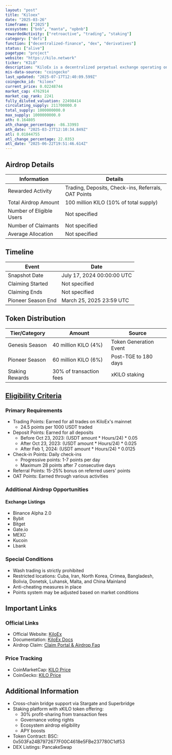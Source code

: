 ```yaml
---
layout: "post"
title: "Kiloex"
date: "2025-03-26"
timeframe: ["2025"]
ecosystem: ["bnb", "manta", "opbnb"]
rewardedActivity: ["retroactive", "trading", "staking"]
category: ["defi"]
function: ["decentralized-finance", "dex", "derivatives"]
status: ["alive"]
pagetype: "project"
website: "https://kilo.network"
ticker: "KILO"
description: "KiloEx is a decentralized perpetual exchange operating on BNBChain, opBNB, and Manta, offering trading, staking, and governance features with a focus on user rewards and ecosystem growth."
mis-data-source: "coingecko"
last_updated: "2025-07-17T12:40:09.599Z"
coingecko_id: "kiloex"
current_price: 0.02248744
market_cap: 4762914
market_cap_rank: 2241
fully_diluted_valuation: 22498414
circulating_supply: 211700000.0
total_supply: 1000000000.0
max_supply: 1000000000.0
ath: 0.164805
ath_change_percentage: -86.33993
ath_date: "2025-03-27T12:10:34.849Z"
atl: 0.01844755
atl_change_percentage: 22.0353
atl_date: "2025-06-22T19:51:46.614Z"
---
```


## Airdrop Details

| Information              | Details                                                     |
| ------------------------ | ----------------------------------------------------------- |
| Rewarded Activity        | Trading, Deposits, Check-ins, Referrals, OAT Points         |
| Total Airdrop Amount     | 100 million KILO (10% of total supply)                      |
| Number of Eligible Users | Not specified                                               |
| Number of Claimants      | Not specified                                               |
| Average Allocation       | Not specified                                               |

## Timeline

| Event               | Date                                           |
| ------------------- | ---------------------------------------------- |
| Snapshot Date       | July 17, 2024 00:00:00 UTC                     |
| Claiming Started    | Not specified                                  |
| Claiming Ends       | Not specified                                  |
| Pioneer Season End  | March 25, 2025 23:59 UTC                       |

## Token Distribution

| Tier/Category      | Amount                                   | Source                    |
| ------------------ | ---------------------------------------- | ------------------------- |
| Genesis Season     | 40 million KILO (4%)                     | Token Generation Event    |
| Pioneer Season     | 60 million KILO (6%)                     | Post-TGE to 180 days      |
| Staking Rewards    | 30% of transaction fees                  | xKILO staking             |

## [Eligibility Criteria](https://docs.kiloex.io/kiloex/airdrop-and-reward/airdrop-pioneer-season)

### Primary Requirements

- Trading Points: Earned for all trades on KiloEx's mainnet
  - 24.5 points per 1000 USDT traded
- Deposit Points: Earned for all deposits
  - Before Oct 23, 2023: (USDT amount * Hours/24) * 0.05
  - After Oct 23, 2023: (USDT amount * Hours/24) * 0.025
  - After Feb 1, 2024: (USDT amount * Hours/24) * 0.0125
- Check-in Points: Daily check-ins
  - Progressive points: 1-7 points per day
  - Maximum 28 points after 7 consecutive days
- Referral Points: 15-25% bonus on referred users' points
- OAT Points: Earned through various activities

### Additional Airdrop Opportunities

#### Exchange Listings
- Binance Alpha 2.0
- Bybit
- Bitget
- Gate.io
- MEXC
- Kucoin
- Lbank

### Special Conditions

- Wash trading is strictly prohibited
- Restricted locations: Cuba, Iran, North Korea, Crimea, Bangladesh, Bolivia, Donetsk, Luhansk, Malta, and China Mainland
- Anti-cheating measures in place
- Points system may be adjusted based on market conditions

## Important Links

### Official Links

- Official Website: [KiloEx](https://kilo.network)
- Documentation: [KiloEx Docs](https://docs.kiloex.io)
- Airdrop Claim: [Claim Portal & Airdrop Faq](https://app.kiloex.io/airdrop/claim?chain=opBNB)

### Price Tracking

- CoinMarketCap: [KILO Price](https://coinmarketcap.com/currencies/kiloex/)
- CoinGecko: [KILO Price](https://www.coingecko.com/en/coins/kiloex)

## Additional Information

- Cross-chain bridge support via Stargate and Superbridge
- Staking platform with xKILO token offering:
  - 30% profit-sharing from transaction fees
  - Governance voting rights
  - Ecosystem airdrop eligibility
  - APY boosts
- Token Contract: BSC: 0x503Fa24B7972677F00C4618e5FBe237780C1df53
- DEX Listings: PancakeSwap
